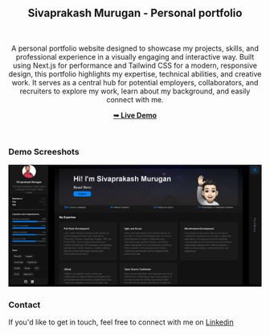 
<div align="center">
<h2 align="center">Sivaprakash Murugan - Personal portfolio</h2>
<br />

A personal portfolio website designed to showcase my projects, skills, and professional experience in a visually engaging and interactive way. Built using Next.js for performance and Tailwind CSS for a modern, responsive design, this portfolio highlights my expertise, technical abilities, and creative work. It serves as a central hub for potential employers, collaborators, and recruiters to explore my work, learn about my background, and easily connect with me.

<a href="https://sivaprakash-myportfolio.vercel.app"><strong>➥ Live Demo</strong></a>

</div>

<br />

### Demo Screeshots

![Sivaprakash Portfolio Desktop Demo](./public/readme-images/portfolio.png "Sivaprakash Portfolio")


### Contact

If you'd like to get in touch, feel free to connect with me on [Linkedin](https://www.linkedin.com/in/siva-prakash2507)
